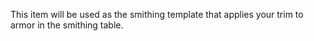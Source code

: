This item will be used as the smithing template that applies your trim to armor in the smithing table.